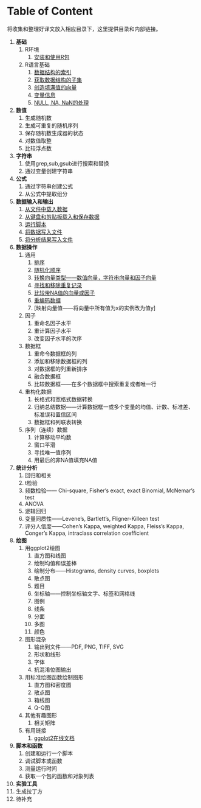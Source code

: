 # Table of Content

将收集和整理好译文放入相应目录下，这里提供目录和内部链接。

1. **基础**
   1. R环境
      1. [安装和使用R包](/cookbook/Basics/R-环境-安装和使用R包.md)
   2. R语言基础
      1. [数据结构的索引](/cookbook/Basics/R-基础-数据结构的索引.md)
      2. [获取数据结构的子集](/cookbook/Basics/R-基础-获取数据结构的子集.md)
      3. [创造填满值的向量](/cookbook/Basics/R-基础-创建填满值的向量.md)
      4. [变量信息](/cookbook/Basics/R-基础-获取变量信息.md)
      5. [NULL, NA, NaN的处理](/cookbook/Basics/R-基础-NULL-NA-NaN的处理.md)
2. **数值**
   1. 生成随机数
   2. 生成可重复的随机序列
   3. 保存随机数生成器的状态
   4. 对数值取整
   5. 比较浮点数
3. **字符串**
   1. 使用grep,sub,gsub进行搜索和替换
   2. 通过变量创建字符串
4. **公式**
   1. 通过字符串创建公式
   2. 从公式中提取组分
5. **数据输入和输出**
   1. [从文件中载入数据](/cookbook/Data_input_and_output/Data-input-and-output-1-Loading-data-from-a-file.md)
   2. [从键盘和剪贴板载入和保存数据](/cookbook/Data_input_and_output/Data-input-and-output-2-Loading-and-storing-data-with-the-keyboard-and-clipboard.md)
   3. [运行脚本](/cookbook/Data_input_and_output/Data-input-and-output-3-Running-a-script.md)
   4. [将数据写入文件](/cookbook/Data_input_and_output/Data-input-and-output-4-Writing-data-to-a-file.md)
   5. [将分析结果写入文件](/cookbook/Data_input_and_output/Data-input-and-output-5-Writing-text-and-output-from-analyses-to-a-file.md)
6. **数据操作**
   1. 通用
      1. [排序](/cookbook/Manipulating_data/Manipulating-Data-1-Sorting.md)
      2. [随机化顺序](/cookbook/Manipulating_data/Manipulating-Data-2-Randomizing-order.md)
      3. [转换向量类型——数值向量，字符串向量和因子向量](/cookbook/Manipulating_data/Manipulating-Data-3-Converting-between-vector-types-Numeric-vectors-Character-vectors-and-Factors.md)
      4. [寻找和移除重复记录](/cookbook/Manipulating_data/Manipulating-Data-4-Comparing-vectors-or-factors-with-NA.md)
      5. [比较带NA值的向量或因子](/cookbook/Manipulating_data/Manipulating-Data-5-Finding-and-removing-duplicate-records.md)
      6. [重编码数据](/cookbook/Manipulating_data/Manipulating-Data-6-Recoding-data.md)
      7. [映射向量值——将向量中所有值为x的实例改为值y]
   2. 因子
      1. 重命名因子水平
      2. 重计算因子水平
      3. 改变因子水平的次序
   3. 数据框
      1. 重命令数据框的列
      2. 添加和移除数据框的列
      3. 对数据框的列重新排序
      4. 融合数据框
      5. 比较数据框——在多个数据框中搜索重复或者唯一行
   4. 重构化数据
      1. 长格式和宽格式数据转换
      2. 归纳总结数据——计算数据框一或多个变量的均值、计数、标准差、标准误和置信区间
      3. 数据框和列联表转换
   5. 序列（连续）数据
      1. 计算移动平均数
      2. 窗口平滑
      3. 寻找唯一值序列
      4. 用最后的非NA值填充NA值
7. **统计分析**
   1. 回归和相关
   2. t检验
   3. 频数检验—— Chi-square, Fisher’s exact, exact Binomial, McNemar’s test
   4. ANOVA
   5. 逻辑回归
   6. 变量同质性——Levene’s, Bartlett’s, Fligner-Killeen test
   7. 评分人信度——Cohen’s Kappa, weighted Kappa, Fleiss’s Kappa, Conger’s Kappa, intraclass correlation coefficient
8. **绘图**
   1. 用ggplot2绘图
      1. 直方图和线图
      2. 绘制均值和误差棒
      3. 绘制分布——Histograms, density curves, boxplots
      4. 散点图
      5. 题目
      6. 坐标轴——控制坐标轴文字、标签和网格线
      7. 图例
      8. 线条
      9. 分面
      10. 多图
      11. 颜色
   2. 图形混杂
      1. 输出到文件——PDF, PNG, TIFF, SVG
      2. 形状和线形
      3. 字体
      4. 抗混淆位图输出
   3. 用标准绘图函数绘制图形
      1. 直方图和密度图
      2. 散点图
      3. 箱线图
      4. Q-Q图
   4. 其他有趣图形
      1. 相关矩阵
   5. 有用链接
      1. [ggplot2在线文档](http://docs.ggplot2.org/current/)
9. **脚本和函数**
   1. 创建和运行一个脚本
   2. 调试脚本或函数
   3. 测量运行时间
   4. 获取一个包的函数和对象列表
10. **实验工具**
  1. 生成拉丁方
  2. 待补充



